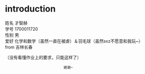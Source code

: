 # introduction
姓名 才智赫      
学号 1700011720      
性别 男      
爱好 化学和数学（虽然一直在被虐）＆羽毛球（虽然sxz不愿意和我玩~）      
from 吉林长春

（没有看懂作业上的要求，只能这样了）

                               谢谢~